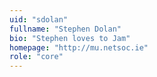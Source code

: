 ```yaml
---
uid: "sdolan"
fullname: "Stephen Dolan"
bio: "Stephen loves to Jam"
homepage: "http://mu.netsoc.ie"
role: "core"
---
```

